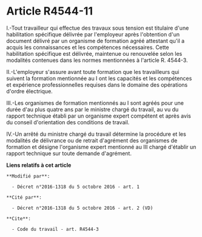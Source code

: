 # Article R4544-11

I.-Tout travailleur qui effectue des travaux sous tension est titulaire d'une habilitation spécifique délivrée par
l'employeur après l'obtention d'un document délivré par un organisme de formation agréé attestant qu'il a acquis les
connaissances et les compétences nécessaires. Cette habilitation spécifique est délivrée, maintenue ou renouvelée selon les
modalités contenues dans les normes mentionnées à l'article R. 4544-3. 

II.-L'employeur s'assure avant toute formation que les travailleurs qui suivent la formation mentionnée au I ont les
capacités et les compétences et expérience professionnelles requises dans le domaine des opérations d'ordre électrique. 

III.-Les organismes de formation mentionnés au I sont agréés pour une durée d'au plus quatre ans par le ministre chargé du
travail, au vu du rapport technique établi par un organisme expert compétent et après avis du conseil d'orientation des
conditions de travail. 

IV.-Un arrêté du ministre chargé du travail détermine la procédure et les modalités de délivrance ou de retrait d'agrément
des organismes de formation et désigne l'organisme expert mentionné au III chargé d'établir un rapport technique sur toute
demande d'agrément.

**Liens relatifs à cet article**

	**Modifié par**:

	  - Décret n°2016-1318 du 5 octobre 2016 - art. 1

	**Cité par**:

	  - Décret n°2016-1318 du 5 octobre 2016 - art. 2 (VD)

	**Cite**:

	  - Code du travail - art. R4544-3
